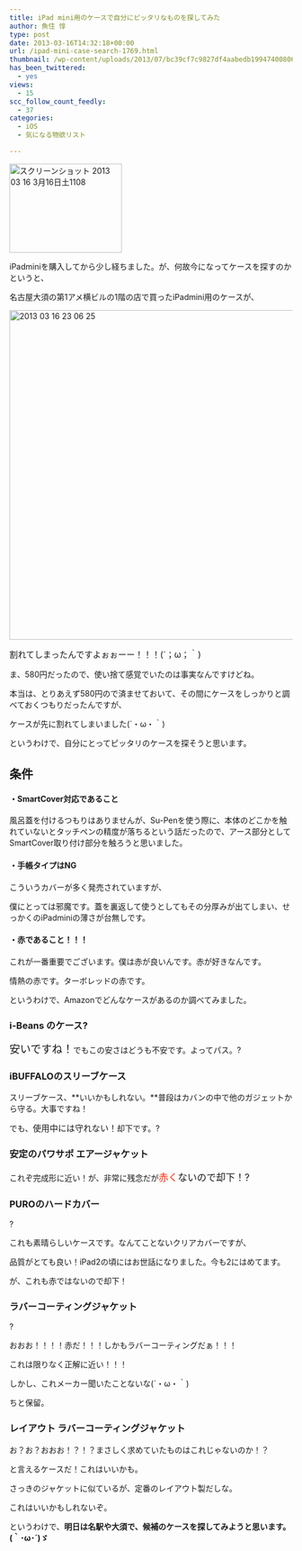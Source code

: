 ```yaml
---
title: iPad mini用のケースで自分にピッタリなものを探してみた
author: 魚住 惇
type: post
date: 2013-03-16T14:32:18+00:00
url: /ipad-mini-case-search-1769.html
thumbnail: /wp-content/uploads/2013/07/bc39cf7c9827df4aabedb19947400806.png
has_been_twittered:
  - yes
views:
  - 15
scc_follow_count_feedly:
  - 37
categories:
  - iOS
  - 気になる物欲リスト

---
```

<img decoding="async" loading="lazy" title="スクリーンショット 2013-03-16 3月16日土1108.png" src="/wp-content/uploads/2013/03/bc39cf7c9827df4aabedb19947400806.png" alt="スクリーンショット 2013 03 16 3月16日土1108" width="200" height="158" border="0" />

<!--more-->

iPadminiを購入してから少し経ちました。が、何故今になってケースを探すのかというと、</p> 

名古屋大須の第1アメ横ビルの1階の店で買ったiPadmini用のケースが、

<img decoding="async" loading="lazy" title="2013-03-16_23.06.25.png" src="/wp-content/uploads/2013/03/2013-03-16_23.06.25.png" alt="2013 03 16 23 06 25" width="600" height="585" border="0" /> 

<p style="font-size: 15px;">
  割れてしまったんですよぉぉーー！！！(´；ω；｀)
</p></p> 

ま、580円だったので、使い捨て感覚でいたのは事実なんですけどね。</p> 

本当は、とりあえず580円ので済ませておいて、その間にケースをしっかりと調べておくつもりだったんですが、

ケースが先に割れてしまいました(´・ω・｀)</p> 

というわけで、自分にとってピッタリのケースを探そうと思います。</p> 

## 条件

#### ・SmartCover対応であること

風呂蓋を付けるつもりはありませんが、Su-Penを使う際に、本体のどこかを触れていないとタッチペンの精度が落ちるという話だったので、アース部分としてSmartCover取り付け部分を触ろうと思いました。</p> 

#### ・手帳タイプはNG

こういうカバーが多く発売されていますが、



僕にとっては邪魔です。蓋を裏返して使うとしてもその分厚みが出てしまい、せっかくのiPadminiの薄さが台無しです。</p> 

#### ・赤であること！！！

これが一番重要でございます。僕は赤が良いんです。赤が好きなんです。

情熱の赤です。ターボレッドの赤です。</p> 

というわけで、Amazonでどんなケースがあるのか調べてみました。</p> 

### i-Beans のケース?



<span style="font-size: 19px;">安いですね！</span>でもこの安さはどうも不安です。よってパス。?</p> 

### iBUFFALOのスリーブケース



スリーブケース、**いいかもしれない。**普段はカバンの中で他のガジェットから守る。大事ですね！

でも、<span style="font-size: 15px;">使用中には守れない！</span>却下です。?</p> 

### 安定のパワサポ エアージャケット



これぞ完成形に近い！が、非常に残念だが<span style="font-size: 17px;"><span style="color: #ff2600;">赤く</span>ないので却下！?</span></p> 

### PUROのハードカバー

?

これも素晴らしいケースです。なんてことないクリアカバーですが、

品質がとても良い！iPad2の頃にはお世話になりました。今も2にはめてます。

が、これも赤ではないので却下！</p> 

### ラバーコーティングジャケット

?

おおお！！！！赤だ！！！しかもラバーコーティングだぁ！！！

これは限りなく正解に近い！！！

しかし、これメーカー聞いたことないな(´・ω・｀)

ちと保留。</p> 

### レイアウト ラバーコーティングジャケット



お？お？おおお！？！？まさしく求めていたものはこれじゃないのか！？

と言えるケースだ！これはいいかも。

さっきのジャケットに似ているが、定番のレイアウト製だしな。

これはいいかもしれないぞ。</p> 

というわけで、**明日は名駅や大須で、候補のケースを探してみようと思います。(｀･ω･´)ゞ**